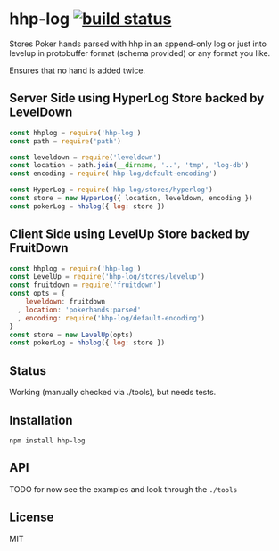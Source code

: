 # hhp-log [![build status](https://secure.travis-ci.org/thlorenz/hhp-log.png)](http://travis-ci.org/thlorenz/hhp-log)

Stores Poker hands parsed with hhp in an append-only log or just into levelup in protobuffer format (schema provided) or
any format you like.

Ensures that no hand is added twice.

## Server Side using HyperLog Store backed by LevelDown

```js
const hhplog = require('hhp-log')
const path = require('path')

const leveldown = require('leveldown')
const location = path.join(__dirname, '..', 'tmp', 'log-db')
const encoding = require('hhp-log/default-encoding')

const HyperLog = require('hhp-log/stores/hyperlog')
const store = new HyperLog({ location, leveldown, encoding })
const pokerLog = hhplog({ log: store })
```

## Client Side using LevelUp Store backed by FruitDown

```js
const hhplog = require('hhp-log')
const LevelUp = require('hhp-log/stores/levelup')
const fruitdown = require('fruitdown')
const opts = {
    leveldown: fruitdown
  , location: 'pokerhands:parsed'
  , encoding: require('hhp-log/default-encoding')
}
const store = new LevelUp(opts)
const pokerLog = hhplog({ log: store })
```

## Status

Working (manually checked via ./tools), but needs tests.

## Installation

    npm install hhp-log

## API

TODO for now see the examples and look through the `./tools`

## License

MIT
